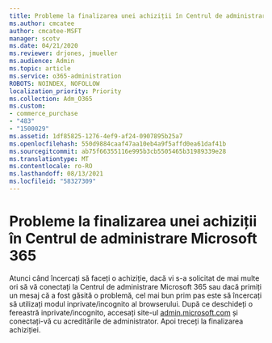 ```yaml
---
title: Probleme la finalizarea unei achiziții în Centrul de administrare Microsoft 365
ms.author: cmcatee
author: cmcatee-MSFT
manager: scotv
ms.date: 04/21/2020
ms.reviewer: drjones, jmueller
ms.audience: Admin
ms.topic: article
ms.service: o365-administration
ROBOTS: NOINDEX, NOFOLLOW
localization_priority: Priority
ms.collection: Adm_O365
ms.custom:
- commerce_purchase
- "483"
- "1500029"
ms.assetid: 1df85825-1276-4ef9-af24-0907895b25a7
ms.openlocfilehash: 550d9884caaf47aa10eb4a9f5affd0ea61daf41b
ms.sourcegitcommit: ab75f66355116e995b3cb5505465b31989339e28
ms.translationtype: MT
ms.contentlocale: ro-RO
ms.lasthandoff: 08/13/2021
ms.locfileid: "58327309"
---
```

# <a name="trouble-completing-a-purchase-in-the-microsoft-365-admin-center"></a>Probleme la finalizarea unei achiziții în Centrul de administrare Microsoft 365

Atunci când încercați să faceți o achiziție, dacă vi s-a solicitat de mai multe ori să vă conectați la Centrul de administrare Microsoft 365 sau dacă primiți un mesaj că a fost găsită o problemă, cel mai bun prim pas este să încercați să utilizați modul inprivate/incognito al browserului. După ce deschideți o fereastră inprivate/incognito, accesați site-ul [admin.microsoft.com](https://admin.microsoft.com) și conectați-vă cu acreditările de administrator. Apoi treceți la finalizarea achiziției.